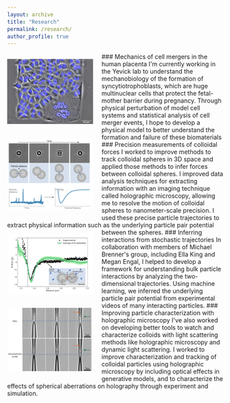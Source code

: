 ```yaml
---
layout: archive
title: "Research"
permalink: /research/
author_profile: true
---
```

<p align="left" style="float: left; margin-right: 20px;">
  <img src="/images/fusion.png" alt ="WOW STEM Logo" width="200">
</p>
### Mechanics of cell mergers in the human placenta
I'm currently working in the Yevick lab to understand the mechanobiology of the formation of syncytiotrophoblasts, which are huge multinuclear cells that protect the fetal-mother barrier during pregnancy. Through physical perturbation of model cell systems and statistical analysis of cell merger events, I hope to develop a physical model to better understand the formation and failure of these biomaterials

<p align="left" style="float: left; margin-right: 20px;">
  <img src="/images/holo_potential.png" alt ="WOW STEM Logo" width="200">
</p>
### Precision measurements of colloidal forces
I worked to improve methods to track colloidal spheres in 3D space and applied those methods to infer forces between colloidal spheres. I improved data analysis techniques for extracting information with an imaging technique called holographic microscopy, allowing me to resolve the motion of colloidal spheres to nanometer-scale precision. I used these precise particle trajectories to extract physical information such as the underlying particle pair potential between the spheres.

<p align="left" style="float: left; margin-right: 20px;">
  <img src="/images/inferring_potentials.png" alt ="WOW STEM Logo" width="200">
</p>
### Inferring interactions from stochastic trajectories
In collaboration with members of Michael Brenner's group, including Ella King and Megan Engal, I helped to develop a framework for understanding bulk particle interactions by analyzing the two-dimensional trajectories. Using machine learning, we inferred the underlying particle pair potential from experimental videos of many interacting particles.

<p align="left" style="float: left; margin-right: 20px;">
  <img src="/images/ab_holo.png" alt ="WOW STEM Logo" width="200">
</p>
### Improving particle characterization with holographic microscopy
I've also worked on developing better tools to watch and characterize colloids with light scattering methods like holographic microscopy and dynamic light scattering. I worked to improve characterization and tracking of colloidal particles using holographic microscopy by including optical effects in generative models, and to characterize the effects of spherical aberrations on holography through experiment and simulation.



